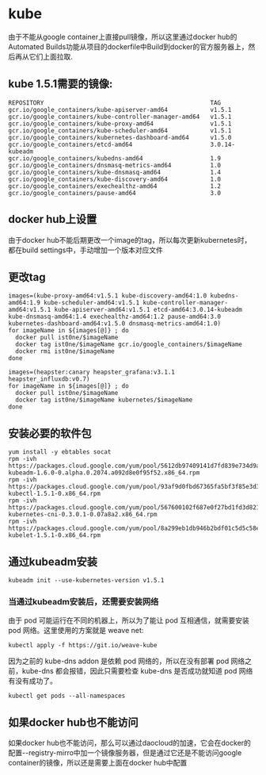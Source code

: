 # kube
由于不能从google container上直接pull镜像，所以这里通过docker hub的Automated Builds功能从项目的dockerfile中Build到docker的官方服务器上，然后再从它们上面拉取.

##	kube 1.5.1需要的镜像:
```
REPOSITORY                                               TAG
gcr.io/google_containers/kube-apiserver-amd64            v1.5.1
gcr.io/google_containers/kube-controller-manager-amd64   v1.5.1
gcr.io/google_containers/kube-proxy-amd64                v1.5.1
gcr.io/google_containers/kube-scheduler-amd64            v1.5.1
gcr.io/google_containers/kubernetes-dashboard-amd64      v1.5.0
gcr.io/google_containers/etcd-amd64                      3.0.14-kubeadm
gcr.io/google_containers/kubedns-amd64                   1.9
gcr.io/google_containers/dnsmasq-metrics-amd64           1.0
gcr.io/google_containers/kube-dnsmasq-amd64              1.4
gcr.io/google_containers/kube-discovery-amd64            1.0
gcr.io/google_containers/exechealthz-amd64               1.2
gcr.io/google_containers/pause-amd64                     3.0
```

## docker hub上设置
由于docker hub不能后期更改一个image的tag，所以每次更新kubernetes时，都在build settings中，手动增加一个版本对应文件

## 更改tag
```
images=(kube-proxy-amd64:v1.5.1 kube-discovery-amd64:1.0 kubedns-amd64:1.9 kube-scheduler-amd64:v1.5.1 kube-controller-manager-amd64:v1.5.1 kube-apiserver-amd64:v1.5.1 etcd-amd64:3.0.14-kubeadm kube-dnsmasq-amd64:1.4 exechealthz-amd64:1.2 pause-amd64:3.0 kubernetes-dashboard-amd64:v1.5.0 dnsmasq-metrics-amd64:1.0)
for imageName in ${images[@]} ; do
  docker pull ist0ne/$imageName
  docker tag ist0ne/$imageName gcr.io/google_containers/$imageName
  docker rmi ist0ne/$imageName
done

images=(heapster:canary heapster_grafana:v3.1.1 heapster_influxdb:v0.7)
for imageName in ${images[@]} ; do
  docker pull ist0ne/$imageName
  docker tag ist0ne/$imageName kubernetes/$imageName
done
```

## 安装必要的软件包
```
yum install -y ebtables socat
rpm -ivh https://packages.cloud.google.com/yum/pool/5612db97409141d7fd839e734d9ad3864dcc16a630b2a91c312589a0a0d960d0-kubeadm-1.6.0-0.alpha.0.2074.a092d8e0f95f52.x86_64.rpm
rpm -ivh https://packages.cloud.google.com/yum/pool/93af9d0fbd67365fa5bf3f85e3d36060138a62ab77e133e35f6cadc1fdc15299-kubectl-1.5.1-0.x86_64.rpm
rpm -ivh https://packages.cloud.google.com/yum/pool/567600102f687e0f27bd1fd3d8211ec1cb12e71742221526bb4e14a412f4fdb5-kubernetes-cni-0.3.0.1-0.07a8a2.x86_64.rpm
rpm -ivh https://packages.cloud.google.com/yum/pool/8a299eb1db946b2bdf01c5d5c58ef959e7a9d9a0dd706e570028ebb14d48c42e-kubelet-1.5.1-0.x86_64.rpm
```

## 通过kubeadm安装
```
kubeadm init --use-kubernetes-version v1.5.1
```
### 当通过kubeadm安装后，还需要安装网络
由于 pod 可能运行在不同的机器上，所以为了能让 pod 互相通信，就需要安装 pod 网络。这里使用的方案就是 weave net:
```
kubectl apply -f https://git.io/weave-kube
```
因为之前的 kube-dns addon 是依赖 pod 网络的，所以在没有部署 pod 网络之前，kube-dns 都会报错，因此只需要检查 kube-dns 是否成功就知道 pod 网络有没有成功了。
```
kubectl get pods --all-namespaces
```

## 如果docker hub也不能访问
如果docker hub也不能访问，那么可以通过daocloud的加速，它会在docker的配置--registry-mirro中加一个镜像服务器，但是通过它还是不能访问google container的镜像，所以还是需要上面在docker hub中配置
